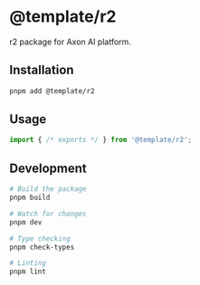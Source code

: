 # @template/r2

r2 package for Axon AI platform.

## Installation

```bash
pnpm add @template/r2
```

## Usage

```typescript
import { /* exports */ } from '@template/r2';
```

## Development

```bash
# Build the package
pnpm build

# Watch for changes
pnpm dev

# Type checking
pnpm check-types

# Linting
pnpm lint
```
